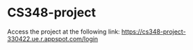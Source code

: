 # CS348-project
Access the project at the following link:
https://cs348-project-330422.ue.r.appspot.com/login

